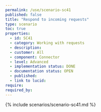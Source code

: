 ```yaml
---
permalink: /use/scenario-sc41
published: false
title: "Respond to incoming requests"
type: scenario
toc: true
properties:
  - id: SC41
  - category: Working with requests
  - description:
  - customer: All
  - component: Connector
  - level: Advanced
  - implementation status: DONE
  - documentation status: OPEN
  - published:
  - link to lucid:
require:
required_by:
---
```


{% include scenarios/scenario-sc41.md %}
